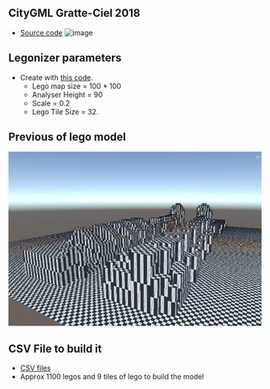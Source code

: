 ## CityGML Gratte-Ciel 2018
- [Source code](https://partage.liris.cnrs.fr/index.php/apps/files/?dir=/VCity/Data/CityGML/Gratte_Ciel_2009-2018)
![image](https://user-images.githubusercontent.com/32339907/144009545-f0534e84-1600-4535-b4f8-3e516933bbc1.png)

## Legonizer parameters
 - Create with [this code](https://github.com/VCityTeam/UD-Legonizer/tree/master/Unity).
   - Lego map size = 100 * 100
   - Analyser Height = 90
   - Scale = 0.2
   - Lego Tile Size = 32.

## Previous of lego model
![Lego model](Protype_Gratte_Ciel.PNG)

## CSV File to build it
- [CSV files](../) 
- Approx 1100 legos and 9 tiles of lego to build the model  
